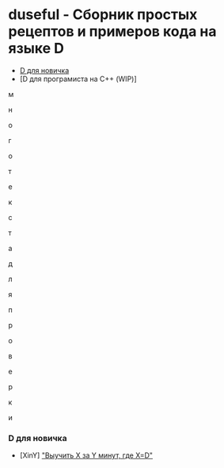 # duseful - Сборник простых рецептов и примеров кода на языке D

* [D для новичка](#d-для-новичка)
* [D для програмиста на С++ (WIP)]



м

н

о

г

о



т

е

к

с

т

а



д

л

я



п

р

о

в

е

р

к

и




















### D для новичка

* [XinY] ["Выучить X за Y минут, где X=D"](examples/xiny)
